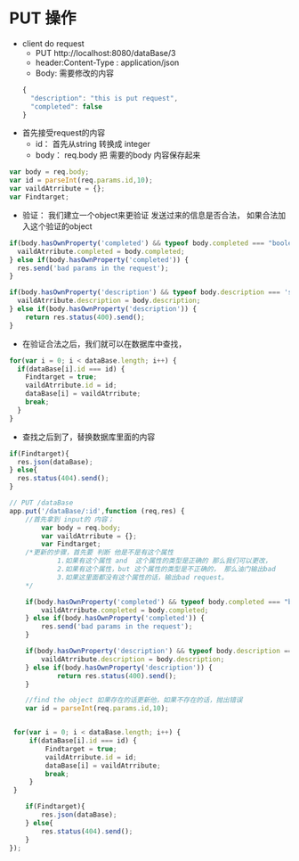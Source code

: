 # PUT 操作

- client do request
  * PUT http://localhost:8080/dataBase/3
  * header:Content-Type : application/json
  * Body: 需要修改的内容
  ```javascript
  {
  	"description": "this is put request",
  	"completed": false
  }
  ```
- 首先接受request的内容
  * id： 首先从string 转换成 integer
  * body： req.body 把 需要的body 内容保存起来

```javascript
var body = req.body;
var id = parseInt(req.params.id,10);
var vaildAtrribute = {};
var Findtarget;
```

- 验证： 我们建立一个object来更验证 发送过来的信息是否合法， 如果合法加入这个验证的object
```javascript
if(body.hasOwnProperty('completed') && typeof body.completed === "boolean"){
  vaildAtrribute.completed = body.completed;
} else if(body.hasOwnProperty('completed')) {
  res.send('bad params in the request');
}

if(body.hasOwnProperty('description') && typeof body.description === 'string' && body.description.trim().length > 0){
  vaildAtrribute.description = body.description;
} else if(body.hasOwnProperty('description')) {
    return res.status(400).send();
}
```
- 在验证合法之后，我们就可以在数据库中查找，
```javascript
for(var i = 0; i < dataBase.length; i++) {
  if(dataBase[i].id === id) {
    Findtarget = true;
    vaildAtrribute.id = id;
    dataBase[i] = vaildAtrribute;
    break;
  }
}
```

- 查找之后到了，替换数据库里面的内容
```javascript
if(Findtarget){
  res.json(dataBase);
} else{
  res.status(404).send();
}
```


```javascript
// PUT /dataBase
app.put('/dataBase/:id',function (req,res) {
	//首先拿到 input的 内容；
		var body = req.body;
		var vaildAtrribute = {};
		var Findtarget;
	/*更新的步骤，首先要 判断 他是不是有这个属性
			1.如果有这个属性 and  这个属性的类型是正确的 那么我们可以更改，
			2.如果有这个属性，but 这个属性的类型是不正确的， 那么油门输出bad
			3.如果这里面都没有这个属性的话，输出bad request。
	*/

	if(body.hasOwnProperty('completed') && typeof body.completed === "boolean"){
		vaildAtrribute.completed = body.completed;
	} else if(body.hasOwnProperty('completed')) {
		res.send('bad params in the request');
	}

	if(body.hasOwnProperty('description') && typeof body.description === 'string' && body.description.trim().length > 0){
		vaildAtrribute.description = body.description;
	} else if(body.hasOwnProperty('description')) {
			return res.status(400).send();
	}

	//find the object 如果存在的话更新他，如果不存在的话，抛出错误
	var id = parseInt(req.params.id,10);


 for(var i = 0; i < dataBase.length; i++) {
	 if(dataBase[i].id === id) {
		 Findtarget = true;
		 vaildAtrribute.id = id;
		 dataBase[i] = vaildAtrribute;
		 break;
	 }
 }

	if(Findtarget){
		res.json(dataBase);
	} else{
		res.status(404).send();
	}
});
```
